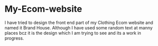 # My-Ecom-website
I have tried to design the front end part of my Clothing Ecom website and named it Brand House.
Although I have used some random text at manny places bcz it is the design which I am trying to see and its a work in progress.
